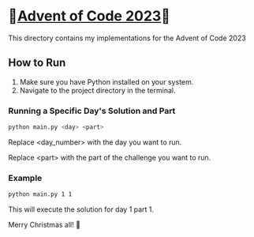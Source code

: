 # 🎄[Advent of Code 2023](https://adventofcode.com/2023)🎄

This directory contains my implementations for the Advent of Code 2023

## How to Run

1. Make sure you have Python installed on your system.
2. Navigate to the project directory in the terminal.

### Running a Specific Day's Solution and Part

```bash 
python main.py <day> <part>
```
Replace <day_number> with the day you want to run.

Replace &lt;part&gt; with the part of the challenge you want to run.
### Example
```bash
python main.py 1 1
```
This will execute the solution for day 1 part 1.

Merry Christmas all! 🎄
